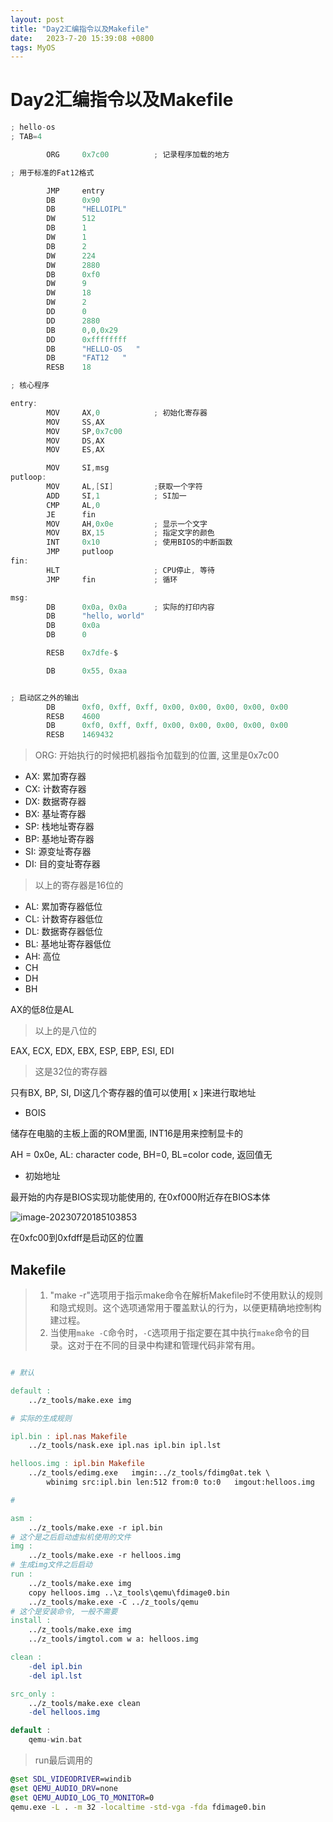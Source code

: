 ```yaml
---
layout: post
title: "Day2汇编指令以及Makefile" 
date:   2023-7-20 15:39:08 +0800
tags: MyOS
---
```


# Day2汇编指令以及Makefile

```c
; hello-os
; TAB=4

		ORG		0x7c00			; 记录程序加载的地方

; 用于标准的Fat12格式

		JMP		entry
		DB		0x90
		DB		"HELLOIPL"	
		DW		512				
		DB		1				
		DW		1			
		DB		2			
		DW		224				
		DW		2880			
		DB		0xf0			
		DW		9				
		DW		18			
		DW		2				
		DD		0				
		DD		2880			
		DB		0,0,0x29		
		DD		0xffffffff	
		DB		"HELLO-OS   "	
		DB		"FAT12   "		
		RESB	18				

; 核心程序

entry:
		MOV		AX,0			; 初始化寄存器
		MOV		SS,AX
		MOV		SP,0x7c00
		MOV		DS,AX
		MOV		ES,AX

		MOV		SI,msg
putloop:
		MOV		AL,[SI]			;获取一个字符
		ADD		SI,1			; SI加一
		CMP		AL,0
		JE		fin
		MOV		AH,0x0e			; 显示一个文字
		MOV		BX,15			; 指定文字的颜色
		INT		0x10			; 使用BIOS的中断函数
		JMP		putloop
fin:
		HLT						; CPU停止, 等待
		JMP		fin				; 循环

msg:
		DB		0x0a, 0x0a		; 实际的打印内容
		DB		"hello, world"
		DB		0x0a			
		DB		0

		RESB	0x7dfe-$		

		DB		0x55, 0xaa


; 启动区之外的输出
		DB		0xf0, 0xff, 0xff, 0x00, 0x00, 0x00, 0x00, 0x00
		RESB	4600
		DB		0xf0, 0xff, 0xff, 0x00, 0x00, 0x00, 0x00, 0x00
		RESB	1469432

```

>   ORG: 开始执行的时候把机器指令加载到的位置, 这里是0x7c00

+   AX: 累加寄存器
+   CX: 计数寄存器
+   DX: 数据寄存器
+   BX: 基址寄存器
+   SP: 栈地址寄存器
+   BP: 基地址寄存器
+   SI: 源变址寄存器
+   DI: 目的变址寄存器

>   以上的寄存器是16位的

+   AL: 累加寄存器低位
+   CL: 计数寄存器低位
+   DL: 数据寄存器低位
+   BL: 基地址寄存器低位
+   AH: 高位
+   CH
+   DH
+   BH

AX的低8位是AL

>   以上的是八位的

EAX, ECX, EDX, EBX, ESP, EBP, ESI, EDI

>   这是32位的寄存器

只有BX, BP, SI, DI这几个寄存器的值可以使用[ x ]来进行取地址

+   BOIS

储存在电脑的主板上面的ROM里面, INT16是用来控制显卡的

AH = 0x0e, AL: character code, BH=0, BL=color code, 返回值无

+   初始地址

最开始的内存是BIOS实现功能使用的, 在0xf000附近存在BIOS本体

![image-20230720185103853](https://picture-01-1316374204.cos.ap-beijing.myqcloud.com/image/202408242256921.png)

在0xfc00到0xfdff是启动区的位置

## Makefile

>   1.  "make -r"选项用于指示make命令在解析Makefile时不使用默认的规则和隐式规则。这个选项通常用于覆盖默认的行为，以便更精确地控制构建过程。
>   2.  当使用`make -C`命令时，`-C`选项用于指定要在其中执行`make`命令的目录。这对于在不同的目录中构建和管理代码非常有用。

```makefile

# 默认

default :
	../z_tools/make.exe img

# 实际的生成规则

ipl.bin : ipl.nas Makefile
	../z_tools/nask.exe ipl.nas ipl.bin ipl.lst

helloos.img : ipl.bin Makefile
	../z_tools/edimg.exe   imgin:../z_tools/fdimg0at.tek \
		wbinimg src:ipl.bin len:512 from:0 to:0   imgout:helloos.img

# 

asm :
	../z_tools/make.exe -r ipl.bin
# 这个是之后启动虚拟机使用的文件
img :
	../z_tools/make.exe -r helloos.img
# 生成img文件之后启动
run :
	../z_tools/make.exe img
	copy helloos.img ..\z_tools\qemu\fdimage0.bin
	../z_tools/make.exe -C ../z_tools/qemu
# 这个是安装命令, 一般不需要
install :
	../z_tools/make.exe img
	../z_tools/imgtol.com w a: helloos.img

clean :
	-del ipl.bin
	-del ipl.lst

src_only :
	../z_tools/make.exe clean
	-del helloos.img

```

```c
default :
	qemu-win.bat
```

>   run最后调用的

```bat
@set SDL_VIDEODRIVER=windib
@set QEMU_AUDIO_DRV=none
@set QEMU_AUDIO_LOG_TO_MONITOR=0
qemu.exe -L . -m 32 -localtime -std-vga -fda fdimage0.bin
```


